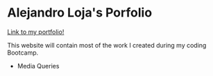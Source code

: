 # Alejandro Loja's Porfolio
 [Link to my portfolio!](https://alejandro-loja.github.io/Responsive-Portfolio/)

This website will contain most of the work I created during my coding Bootcamp.
- Media Queries
